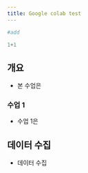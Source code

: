 ```yaml
---
title: Google colab test
---
```



```python
#add

1+1
```

## 개요
- 본 수업은




### 수업 1
- 수업 1은

## 데이터 수집
- 데이터 수집 
